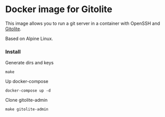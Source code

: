 # Docker image for Gitolite

This image allows you to run a git server in a container with OpenSSH and [Gitolite](https://github.com/sitaramc/gitolite#readme).

Based on Alpine Linux.

### Install

Generate dirs and keys

```
make
```

Up docker-compose

```
docker-compose up -d
```

Clone gitolite-admin

```
make gitolite-admin
```
